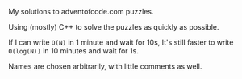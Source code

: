My solutions to adventofcode.com puzzles.

Using (mostly) C++ to solve the puzzles as quickly as possible.

If I can write `O(N)` in 1 minute and wait for 10s,
It's still faster to write `O(log(N))` in 10 minutes and wait for 1s.

Names are chosen arbitrarily, with little comments as well.
